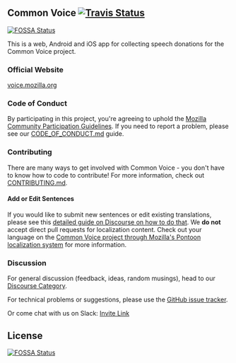 ## Common Voice [![Travis Status](https://travis-ci.org/mozilla/voice-web.svg?branch=master)](https://travis-ci.org/mozilla/voice-web)
[![FOSSA Status](https://app.fossa.com/api/projects/git%2Bgithub.com%2Fgozer%2Fvoice-web.svg?type=shield)](https://app.fossa.com/projects/git%2Bgithub.com%2Fgozer%2Fvoice-web?ref=badge_shield)

This is a web, Android and iOS app for collecting speech
donations for the Common Voice project.

### Official Website

[voice.mozilla.org](https://voice.mozilla.org)

### Code of Conduct

By participating in this project, you're agreeing to uphold the [Mozilla Community Participation Guidelines](https://www.mozilla.org/en-US/about/governance/policies/participation/). If you need to report a problem, please see our [CODE_OF_CONDUCT.md](./CODE_OF_CONDUCT.md) guide.

### Contributing

There are many ways to get involved with Common Voice - you don't have to know how to code to contribute! For more information, check out [CONTRIBUTING.md](./CONTRIBUTING.md).

#### Add or Edit Sentences

If you would like to submit new sentences or edit existing translations, please see this [detailed guide on Discourse on how to do that](https://discourse.mozilla.org/t/readme-how-to-see-my-language-on-common-voice/31530). We **do not** accept direct pull requests for localization content. Check out your language on the [Common Voice project through Mozilla's Pontoon localization system](https://pontoon.mozilla.org/projects/common-voice/) for more information.

### Discussion

For general discussion (feedback, ideas, random musings), head to our [Discourse Category](https://discourse.mozilla-community.org/c/voice).

For technical problems or suggestions, please use the [GitHub issue tracker](https://github.com/mozilla/voice-web/issues).

Or come chat with us on Slack: [Invite Link](https://common-voice-slack-invite.herokuapp.com/)


## License
[![FOSSA Status](https://app.fossa.com/api/projects/git%2Bgithub.com%2Fgozer%2Fvoice-web.svg?type=large)](https://app.fossa.com/projects/git%2Bgithub.com%2Fgozer%2Fvoice-web?ref=badge_large)